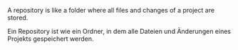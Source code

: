 A repository is like a folder where all files and changes of a project are stored.

Ein Repository ist wie ein Ordner, in dem alle Dateien und Änderungen eines Projekts gespeichert werden.
